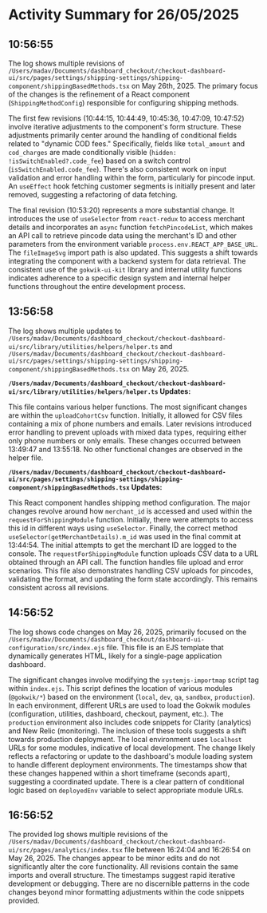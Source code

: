 # Activity Summary for 26/05/2025

## 10:56:55
The log shows multiple revisions of `/Users/madav/Documents/dashboard_checkout/checkout-dashboard-ui/src/pages/settings/shipping-settings/shipping-component/shippingBasedMethods.tsx` on May 26th, 2025.  The primary focus of the changes is the refinement of a React component (`ShippingMethodConfig`) responsible for configuring shipping methods.

The first few revisions (10:44:15, 10:44:49, 10:45:36, 10:47:09, 10:47:52) involve iterative adjustments to the component's form structure. These adjustments primarily center around the handling of conditional fields related to "dynamic COD fees."  Specifically, fields like `total_amount` and `cod_charges` are made conditionally visible (`hidden: !isSwitchEnabled?.code_fee`) based on a switch control (`isSwitchEnabled.code_fee`).  There's also consistent work on input validation and error handling within the form, particularly for pincode input.  An `useEffect` hook fetching customer segments is initially present and later removed, suggesting a refactoring of data fetching.

The final revision (10:53:20) represents a more substantial change.  It introduces the use of `useSelector` from `react-redux` to access merchant details and incorporates an `async` function `fetchPincodeList`, which makes an API call to retrieve pincode data using the merchant's ID and other parameters from the environment variable `process.env.REACT_APP_BASE_URL`.  The `fileImageSvg` import path is also updated. This suggests a shift towards integrating the component with a backend system for data retrieval.  The consistent use of the `gokwik-ui-kit` library and internal utility functions indicates adherence to a specific design system and internal helper functions throughout the entire development process.


## 13:56:58
The log shows multiple updates to `/Users/madav/Documents/dashboard_checkout/checkout-dashboard-ui/src/library/utilities/helpers/helper.ts` and `/Users/madav/Documents/dashboard_checkout/checkout-dashboard-ui/src/pages/settings/shipping-settings/shipping-component/shippingBasedMethods.tsx` on May 26, 2025.

**`/Users/madav/Documents/dashboard_checkout/checkout-dashboard-ui/src/library/utilities/helpers/helper.ts` Updates:**

This file contains various helper functions.  The most significant changes are within the `uploadCohortCsv` function. Initially, it allowed for CSV files containing a mix of phone numbers and emails.  Later revisions introduced error handling to prevent uploads with mixed data types, requiring either only phone numbers or only emails.  These changes occurred between 13:49:47 and 13:55:18.  No other functional changes are observed in the helper file.


**`/Users/madav/Documents/dashboard_checkout/checkout-dashboard-ui/src/pages/settings/shipping-settings/shipping-component/shippingBasedMethods.tsx` Updates:**

This React component handles shipping method configuration.  The major changes revolve around how `merchant_id` is accessed and used within the `requestForShippingModule` function. Initially, there were attempts to access this id in different ways using `useSelector`. Finally, the correct method `useSelector(getMerchantDetails).m_id` was used in the final commit at 13:44:54.  The initial attempts to get the merchant ID are logged to the console.  The `requestForShippingModule` function uploads CSV data to a URL obtained through an API call. The function handles file upload and error scenarios.  This file also demonstrates handling CSV uploads for pincodes, validating the format, and updating the form state accordingly. This remains consistent across all revisions.


## 14:56:52
The log shows code changes on May 26, 2025, primarily focused on the `/Users/madav/Documents/dashboard_checkout/dashboard-ui-configuration/src/index.ejs` file.  This file is an EJS template that dynamically generates HTML, likely for a single-page application dashboard.

The significant changes involve modifying the `systemjs-importmap` script tag within `index.ejs`.  This script defines the location of various modules (`@gokwik/*`) based on the environment (`local`, `dev`, `qa`, `sandbox`, `production`).  In each environment, different URLs are used to load the Gokwik modules (configuration, utilities, dashboard, checkout, payment, etc.). The `production` environment also includes code snippets for Clarity (analytics) and New Relic (monitoring).  The inclusion of these tools suggests a shift towards production deployment. The local environment uses `localhost` URLs for some modules, indicative of local development.  The change likely reflects a refactoring or update to the dashboard's module loading system to handle different deployment environments. The timestamps show that these changes happened within a short timeframe (seconds apart), suggesting a coordinated update.  There is a clear pattern of conditional logic based on `deployedEnv` variable to select appropriate module URLs.


## 16:56:52
The provided log shows multiple revisions of the `/Users/madav/Documents/dashboard_checkout/checkout-dashboard-ui/src/pages/analytics/index.tsx` file between 16:24:04 and 16:26:54 on May 26, 2025.  The changes appear to be minor edits and do not significantly alter the core functionality.  All revisions contain the same imports and overall structure.  The timestamps suggest rapid iterative development or debugging. There are no discernible patterns in the code changes beyond minor formatting adjustments within the code snippets provided.
